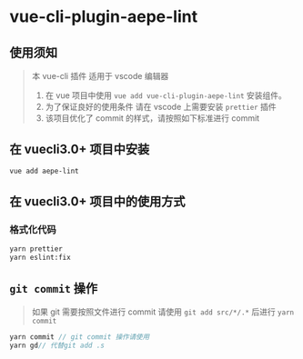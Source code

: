 <!--
 * @abstract: JianJie
 * @version: 0.0.1
 * @Author: bhabgs
 * @Date: 2020-01-02 09:34:28
 * @LastEditors: bhabgs
 * @LastEditTime: 2020-03-24 15:37:43
 -->

# vue-cli-plugin-aepe-lint

## 使用须知

> 本 vue-cli 插件 适用于 vscode 编辑器
>
> 1. 在 vue 项目中使用 `vue add vue-cli-plugin-aepe-lint` 安装组件。
> 2. 为了保证良好的使用条件 请在 vscode 上需要安装 `prettier` 插件
> 3. 该项目优化了 commit 的样式，请按照如下标准进行 commit

## 在 vuecli3.0+ 项目中安装

```bash
vue add aepe-lint
```

## 在 vuecli3.0+ 项目中的使用方式

### 格式化代码

```bash
yarn prettier
yarn eslint:fix
```

## `git commit` 操作

> 如果 git 需要按照文件进行 commit 请使用 `git add src/*/.*` 后进行 `yarn commit`

```js
yarn commit // git commit 操作请使用
yarn gd// 代替git add .s
```
